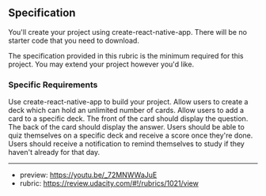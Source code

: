 ## Specification
You'll create your project using create-react-native-app. There will be no starter code that you need to download.

The specification provided in this rubric is the minimum required for this project. You may extend your project however you'd like.

### Specific Requirements
Use create-react-native-app to build your project.
Allow users to create a deck which can hold an unlimited number of cards.
Allow users to add a card to a specific deck.
The front of the card should display the question.
The back of the card should display the answer.
Users should be able to quiz themselves on a specific deck and receive a score once they're done.
Users should receive a notification to remind themselves to study if they haven't already for that day.

_________________________________________________________

 - preview: https://youtu.be/_72MNWWaJuE
 - rubric: https://review.udacity.com/#!/rubrics/1021/view

